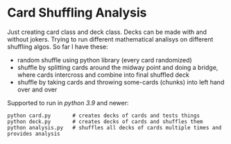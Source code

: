 
# Card Shuffling Analysis

Just creating card class and deck class.
Decks can be made with and without jokers.
Trying to run different mathematical analisys on different shuffling algos. So far I have these:

- random shuffle using python library (every card randomized)
- shuffle by splitting cards around the midway point and doing a bridge, where cards intercross and combine into final shuffled deck
- shuffle by taking cards and throwing some-cards (chunks) into left hand over and over

Supported to run in *python 3.9* and newer:

```
python card.py       # creates decks of cards and tests things
python deck.py       # creates decks of cards and shuffles them
python analysis.py   # shuffles all decks of cards multiple times and provides analysis
```